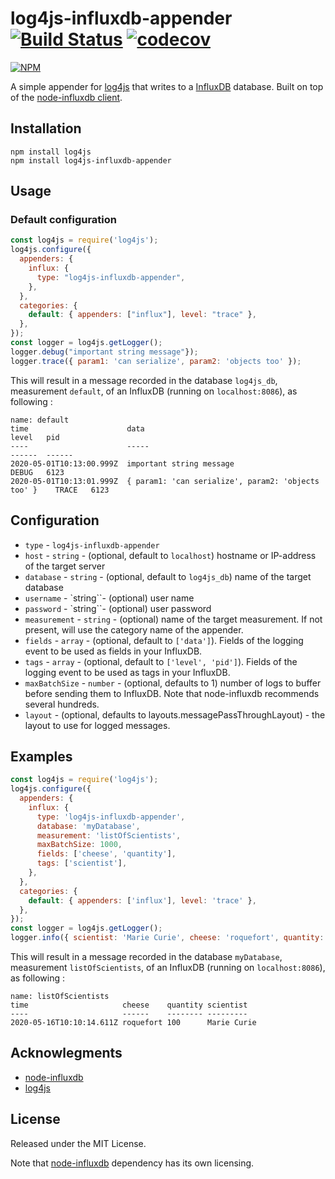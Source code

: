 # log4js-influxdb-appender [![Build Status](https://secure.travis-ci.org/rnd-debug/log4js-influxdb-appender.png?branch=master)](https://travis-ci.com/github/rnd-debug/log4js-influxdb-appender) [![codecov](https://codecov.io/gh/rnd-debug/log4js-influxdb-appender/branch/master/graph/badge.svg)](https://codecov.io/gh/rnd-debug/log4js-influxdb-appender)

[![NPM](https://nodei.co/npm/log4js-influxdb-appender.png?downloads=true)](https://nodei.co/npm/log4js-influxdb-appender/)

A simple appender for [log4js](https://www.npmjs.com/package/log4js) that writes to a [InfluxDB](https://www.influxdata.com/) database. Built on top of the [node-influxdb client](https://www.npmjs.com/package/influx).

## Installation

```
npm install log4js
npm install log4js-influxdb-appender
```

## Usage

### Default configuration

```javascript
const log4js = require('log4js');
log4js.configure({
  appenders: {
    influx: {
      type: "log4js-influxdb-appender",
    },
  },
  categories: {
    default: { appenders: ["influx"], level: "trace" },
  },
});
const logger = log4js.getLogger();
logger.debug("important string message"});
logger.trace({ param1: 'can serialize', param2: 'objects too' });
```

This will result in a message recorded in the database `log4js_db`, measurement `default`, of an InfluxDB (running on `localhost:8086`), as following :

```
name: default
time                      data                                                  level   pid
----                      -----                                                 ------  ------
2020-05-01T10:13:00.999Z  important string message                              DEBUG   6123
2020-05-01T10:13:01.999Z  { param1: 'can serialize', param2: 'objects too' }    TRACE   6123
```

## Configuration

- `type` - `log4js-influxdb-appender`
- `host` - `string` - (optional, default to `localhost`) hostname or IP-address of the target server
- `database` - `string` - (optional, default to `log4js_db`) name of the target database
- `username` - `string``- (optional) user name
- `password` - `string``- (optional) user password
- `measurement` - `string` - (optional) name of the target measurement. If not present, will use the category name of the appender.
- `fields` - `array` - (optional, default to `['data']`). Fields of the logging event to be used as fields in your InfluxDB.
- `tags` - `array` - (optional, default to `['level', 'pid']`). Fields of the logging event to be used as tags in your InfluxDB.
- `maxBatchSize` - `number` - (optional, defaults to 1) number of logs to buffer before sending them to InfluxDB. Note that node-influxdb recommends several hundreds.
- `layout` - (optional, defaults to layouts.messagePassThroughLayout) - the layout to use for logged messages.

## Examples

```javascript
const log4js = require('log4js');
log4js.configure({
  appenders: {
    influx: {
      type: 'log4js-influxdb-appender',
      database: 'myDatabase',
      measurement: 'listOfScientists',
      maxBatchSize: 1000,
      fields: ['cheese', 'quantity'],
      tags: ['scientist'],
    },
  },
  categories: {
    default: { appenders: ['influx'], level: 'trace' },
  },
});
const logger = log4js.getLogger();
logger.info({ scientist: 'Marie Curie', cheese: 'roquefort', quantity: '100' });
```

This will result in a message recorded in the database `myDatabase`, measurement `listOfScientists`, of an InfluxDB (running on `localhost:8086`), as following :

```
name: listOfScientists
time                     cheese    quantity scientist
----                     ------    -------- ---------
2020-05-16T10:10:14.611Z roquefort 100      Marie Curie
```

## Acknowlegments

- [node-influxdb](https://www.npmjs.com/package/influx)
- [log4js](https://www.npmjs.com/package/log4js)

## License

Released under the MIT License.

Note that [node-influxdb](https://github.com/node-influx/node-influx) dependency has its own licensing.
